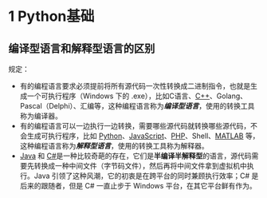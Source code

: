 # 1 Python基础



## 编译型语言和解释型语言的区别



规定：

* 有的编程语言要求必须提前将所有源代码一次性转换成二进制指令，也就是生成一个可执行程序（Windows 下的 .exe），比如C语言、[C++](http://c.biancheng.net/cplus/)、Golang、Pascal（Delphi）、汇编等，这种编程语言称为***编译型语言***，使用的转换工具称为编译器。
* 有的编程语言可以一边执行一边转换，需要哪些源代码就转换哪些源代码，不会生成可执行程序，比如 [Python](http://c.biancheng.net/python/)、[JavaScript](http://c.biancheng.net/js/)、[PHP](http://c.biancheng.net/php/)、Shell、[MATLAB](http://c.biancheng.net/matlab/) 等，这种编程语言称为***解释型语言***，使用的转换工具称为解释器。
* [Java](http://c.biancheng.net/java/) 和 [C#](http://c.biancheng.net/csharp/)是一种比较奇葩的存在，它们是**半编译半解释型**的语言，源代码需要先转换成一种中间文件（字节码文件），然后再将中间文件拿到虚拟机中执行。Java 引领了这种风潮，它的初衷是在跨平台的同时兼顾执行效率；C# 是后来的跟随者，但是 C# 一直止步于 Windows 平台，在其它平台鲜有作为。

